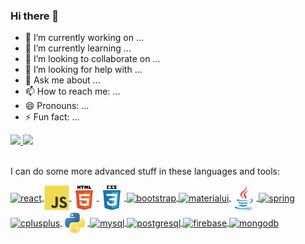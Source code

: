 ### Hi there 👋

- 🔭 I’m currently working on ...
- 🌱 I’m currently learning ...
- 👯 I’m looking to collaborate on ...
- 🤔 I’m looking for help with ...
- 💬 Ask me about ...
- 📫 How to reach me: ...
- 😄 Pronouns: ...
- ⚡ Fun fact: ...

<div>
  <a href="https://github.com/PauloVictor310">
    <img height="180em" src="https://github-readme-stats.vercel.app/api?username=PauloVictor310&show_icons=true&theme=dracula&include_all_commits=true&count_private=true"/>
    <img height="180em" src="https://github-readme-stats.vercel.app/api/top-langs/?username=PauloVictor310&layout=compact&langs_count=16&theme=dracula"/>
  </a>
</div>

<div>
  <br>
  
  I can do some more advanced stuff in these languages and tools:  

</div>

<div style="display: inline_block">
    <a href="https://reactjs.org/" target="_blank">
      <img align="center" src="https://cdn.jsdelivr.net/gh/devicons/devicon/icons/react/react-original.svg" alt="react" width="40" height="40"/>
    </a>
    <a href="https://developer.mozilla.org/en-US/docs/Web/JavaScript" target="_blank">
      <img align="center" src="https://raw.githubusercontent.com/devicons/devicon/master/icons/javascript/javascript-original.svg" alt="javascript" width="40" height="40"/>
    </a>
    <a href="https://www.w3.org/html/" target="_blank">
      <img align="center" src="https://raw.githubusercontent.com/devicons/devicon/master/icons/html5/html5-original-wordmark.svg" alt="html5" width="40" height="40"/>
    </a> 
    <a href="https://www.w3schools.com/css/" target="_blank">
      <img align="center" src="https://raw.githubusercontent.com/devicons/devicon/master/icons/css3/css3-original-wordmark.svg" alt="css3" width="40" height="40"/>
    </a>
    <a href="https://getbootstrap.com/" target="_blank">
      <img align="center" src="https://cdn.jsdelivr.net/gh/devicons/devicon/icons/bootstrap/bootstrap-original.svg" alt="bootstrap" width="40" height="40"/>
    </a>
    <a href="https://mui.com/pt/" target="_blank">
      <img align="center" src="https://cdn.jsdelivr.net/gh/devicons/devicon/icons/materialui/materialui-original.svg" alt="materialui" width="40" height="40"/>
    </a>
    <a href="https://www.java.com" target="_blank">
      <img align="center" src="https://raw.githubusercontent.com/devicons/devicon/master/icons/java/java-original.svg" alt="java" width="40" height="40"/>
    </a>
    <a href="https://spring.io/" target="_blank">
      <img align="center" src="https://cdn.jsdelivr.net/gh/devicons/devicon/icons/spring/spring-original.svg" alt="spring" width="40" height="40"/>
    </a>
    <a href="https://www.w3schools.com/cpp/" target="_blank">
      <img align="center" src="https://cdn.jsdelivr.net/gh/devicons/devicon/icons/cplusplus/cplusplus-original.svg" alt="cplusplus" width="40" height="40"/>
    </a>
    <a href="https://www.python.org" target="_blank">
      <img align="center" src="https://raw.githubusercontent.com/devicons/devicon/master/icons/python/python-original.svg" alt="python" width="40" height="40"/>
    </a>
    <a href="https://www.mysql.com/" target="_blank">
      <img align="center" src="https://cdn.jsdelivr.net/gh/devicons/devicon/icons/mysql/mysql-original.svg" alt="mysql" width="40" height="40"/>
    </a>
    <a href="https://www.postgresql.org/" target="_blank">
      <img align="center" src="https://cdn.jsdelivr.net/gh/devicons/devicon/icons/postgresql/postgresql-original.svg" alt="postgresql" width="40" height="40"/>
    </a>
    <a href="https://firebase.google.com/" target="_blank">
      <img align="center" src="https://www.vectorlogo.zone/logos/firebase/firebase-icon.svg" alt="firebase" width="40" height="40"/>
    </a>
    <a href="https://www.mongodb.com/" target="_blank">
      <img align="center" src="https://cdn.jsdelivr.net/gh/devicons/devicon/icons/mongodb/mongodb-original.svg" alt="mongodb" width="40" height="40"/>
    </a>
</div>
